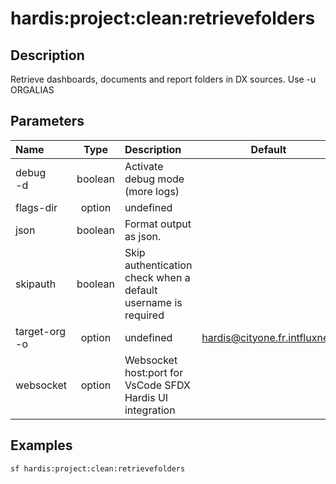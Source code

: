 <!-- This file has been generated with command 'sf hardis:doc:plugin:generate'. Please do not update it manually or it may be overwritten -->
# hardis:project:clean:retrievefolders

## Description

Retrieve dashboards, documents and report folders in DX sources. Use -u ORGALIAS

## Parameters

| Name              |  Type   | Description                                                   |           Default            | Required | Options |
|:------------------|:-------:|:--------------------------------------------------------------|:----------------------------:|:--------:|:-------:|
| debug<br/>-d      | boolean | Activate debug mode (more logs)                               |                              |          |         |
| flags-dir         | option  | undefined                                                     |                              |          |         |
| json              | boolean | Format output as json.                                        |                              |          |         |
| skipauth          | boolean | Skip authentication check when a default username is required |                              |          |         |
| target-org<br/>-o | option  | undefined                                                     | hardis@cityone.fr.intfluxne2 |          |         |
| websocket         | option  | Websocket host:port for VsCode SFDX Hardis UI integration     |                              |          |         |

## Examples

```shell
sf hardis:project:clean:retrievefolders
```


